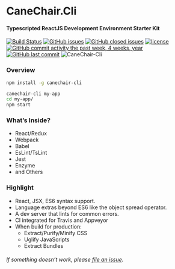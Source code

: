 
# CaneChair.Cli
#### Typescripted ReactJS Development Environment Starter Kit

 [![Build Status](https://travis-ci.org/simon8029/canechair.cli.svg?branch=master)](https://travis-ci.org/simon8029/canechair.cli) [![GitHub issues](https://img.shields.io/github/issues/simon8029/canechair.cli.svg)]() [![GitHub closed issues](https://img.shields.io/github/issues-closed/simon8029/canechair.cli.svg?colorB=green)]() [![license](https://img.shields.io/github/license/simon8029/canechair.cli.svg)]()  [![GitHub commit activity the past week, 4 weeks, year](https://img.shields.io/github/commit-activity/4w/simon8029/canechair.cli.svg)]() [![GitHub last commit](https://img.shields.io/github/last-commit/simon8029/canechair.cli.svg)]()
 ![CaneChair-Cli](https://img.shields.io/npm/dt/canechair-cli.svg)



### Overview
```sh
npm install -g canechair-cli

canechair-cli my-app 
cd my-app/
npm start
```


### What’s Inside?
* React/Redux
* Webpack
* Babel
* EsLint/TsLint
* Jest
* Enzyme
* and Others

### Highlight
* React, JSX, ES6 syntax support.
* Language extras beyond ES6 like the object spread operator.
* A dev server that lints for common errors.
* CI integrated for Travis and Appveyor
* When build for production:
  * Extract/Purify/Minify CSS
  * Uglify JavaScripts
  * Extract Bundles

###### If something doesn’t work, please [file an issue](https://github.com/simon8029/canechair.cli/issues/new).
